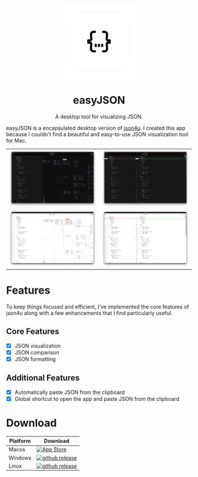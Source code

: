 <p align="center">
  <img src="./src-tauri/icons/icon.png" alt="easyJSON" width="200" height="200">
</p>
<h1 align="center">
easyJSON
</h1>
<p align="center">
A desktop tool for visualizing JSON.

easyJSON is a encapsulated desktop version of <a href="https://github.com/loggerhead/json4u?tab=readme-ov-file">json4u</a>. I created this app because I couldn't find a beautiful and easy-to-use JSON visualization tool for Mac.

</p>

<table align="center">
  <tr>
    <td><img src="./public/screenshot1.jpg" alt="easyJSON1" width="100%"></td>
    <td><img src="./public/screenshot2.jpg" alt="easyJSON2" width="100%"></td>
  </tr>
  <tr>
    <td><img src="./public/screenshot3.jpg" alt="easyJSON3" width="100%"></td>
    <td><img src="./public/screenshot4.jpg" alt="easyJSON4" width="100%"></td>
  </tr>
</table>

# Features

To keep things focused and efficient, I've implemented the core features of json4u along with a few enhancements that I find particularly useful.

## Core Features

- [x] JSON visualization
- [x] JSON comparison
- [x] JSON formatting

## Additional Features

- [x] Automatically paste JSON from the clipboard
- [x] Global shortcut to open the app and paste JSON from the clipboard

# Download

| Platform | Download                                                                                                                                                                                                    |
| -------- | ----------------------------------------------------------------------------------------------------------------------------------------------------------------------------------------------------------- |
| Macos    | <a href="https://apps.apple.com/us/app/easy-json/id6746864678" target="_blank"><img src="https://github.com/user-attachments/assets/0d47f902-7fa3-494e-ad28-9ab11af5e6d4" alt="App Store" height="55"/></a> |
| Windows  | <a href="https://github.com/Donovan-Ye/easyJSON/releases" target="_blank"><img src="https://github.com/user-attachments/assets/cf61e197-d756-4606-a8ad-fb591f79fdfc" alt="github release" height="55"/></a> |
| Linux    | <a href="https://github.com/Donovan-Ye/easyJSON/releases" target="_blank"><img src="https://github.com/user-attachments/assets/cf61e197-d756-4606-a8ad-fb591f79fdfc" alt="github release" height="55"/></a> |
